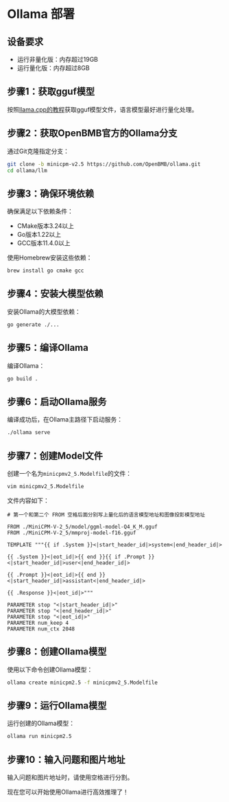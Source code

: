 
# Ollama 部署

## 设备要求
- 运行非量化版：内存超过19GB
- 运行量化版：内存超过8GB

## 步骤1：获取gguf模型

按照[llama.cpp的教程](llamacpp_pc.md)获取gguf模型文件，语言模型最好进行量化处理。

## 步骤2：获取OpenBMB官方的Ollama分支

通过Git克隆指定分支：

```sh
git clone -b minicpm-v2.5 https://github.com/OpenBMB/ollama.git
cd ollama/llm
```

## 步骤3：确保环境依赖

确保满足以下依赖条件：
- CMake版本3.24以上
- Go版本1.22以上
- GCC版本11.4.0以上

使用Homebrew安装这些依赖：

```sh
brew install go cmake gcc
```

## 步骤4：安装大模型依赖

安装Ollama的大模型依赖：

```sh
go generate ./...
```

## 步骤5：编译Ollama

编译Ollama：

```sh
go build .
```

## 步骤6：启动Ollama服务

编译成功后，在Ollama主路径下启动服务：

```sh
./ollama serve
```

## 步骤7：创建Model文件

创建一个名为`minicpmv2_5.Modelfile`的文件：

```sh
vim minicpmv2_5.Modelfile
```

文件内容如下：

```plaintext
# 第一个和第二个 FROM 空格后面分别写上量化后的语言模型地址和图像投影模型地址

FROM ./MiniCPM-V-2_5/model/ggml-model-Q4_K_M.gguf
FROM ./MiniCPM-V-2_5/mmproj-model-f16.gguf

TEMPLATE """{{ if .System }}<|start_header_id|>system<|end_header_id|>

{{ .System }}<|eot_id|>{{ end }}{{ if .Prompt }}<|start_header_id|>user<|end_header_id|>

{{ .Prompt }}<|eot_id|>{{ end }}<|start_header_id|>assistant<|end_header_id|>

{{ .Response }}<|eot_id|>"""

PARAMETER stop "<|start_header_id|>"
PARAMETER stop "<|end_header_id|>"
PARAMETER stop "<|eot_id|>"
PARAMETER num_keep 4
PARAMETER num_ctx 2048
```

## 步骤8：创建Ollama模型

使用以下命令创建Ollama模型：

```sh
ollama create minicpm2.5 -f minicpmv2_5.Modelfile
```

## 步骤9：运行Ollama模型

运行创建的Ollama模型：

```sh
ollama run minicpm2.5
```

## 步骤10：输入问题和图片地址

输入问题和图片地址时，请使用空格进行分割。

现在您可以开始使用Ollama进行高效推理了！
